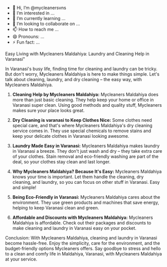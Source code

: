 - 👋 Hi, I’m @mycleanersvns
- 👀 I’m interested in ...
- 🌱 I’m currently learning ...
- 💞️ I’m looking to collaborate on ...
- 📫 How to reach me ...
- 😄 Pronouns: ...
- ⚡ Fun fact: ...

Easy Living with Mycleaners Maldahiya: Laundry and Cleaning Help in Varanasi"


In Varanasi's busy life, finding time for cleaning and laundry can be tricky. But don't worry, Mycleaners Maldahiya is here to make things simple. Let's talk about cleaning, laundry, and dry cleaning – the easy way, with Mycleaners Maldahiya.

1. **Cleaning Help by Mycleaners Maldahiya:**
   Mycleaners Maldahiya does more than just basic cleaning. They help keep your home or office in Varanasi super clean. Using good methods and quality stuff, Mycleaners makes sure your place looks great.

2. **Dry Cleaning is varanasi to Keep Clothes Nice:**
   Some clothes need special care, and that's where Mycleaners Maldahiya's dry cleaning service comes in. They use special chemicals to remove stains and keep your delicate clothes in Varanasi looking awesome.

3. **Laundry Made Easy in Varanasi:**
   Mycleaners Maldahiya makes laundry in Varanasi a breeze. They don't just wash and dry – they take extra care of your clothes. Stain removal and eco-friendly washing are part of the deal, so your clothes stay clean and last longer.

4. **Why Mycleaners Maldahiya? Because It's Easy:**
   Mycleaners Maldahiya knows your time is important. Let them handle the cleaning, dry cleaning, and laundry, so you can focus on other stuff in Varanasi. Easy and simple!

5. **Being Eco-Friendly in Varanasi:**
   Mycleaners Maldahiya cares about the environment. They use green products and machines that save energy, helping to keep Varanasi clean and green.

6. **Affordable and Discounts with Mycleaners Maldahiya:**
   Mycleaners Maldahiya is affordable. Check out their packages and discounts to make cleaning and laundry in Varanasi easy on your pocket.

Conclusion:
With Mycleaners Maldahiya, cleaning and laundry in Varanasi become hassle-free. Enjoy the simplicity, care for the environment, and the budget-friendly options Mycleaners offers. Say goodbye to stress and hello to a clean and comfy life in Maldahiya, Varanasi, with Mycleaners Maldahiya at your service.


